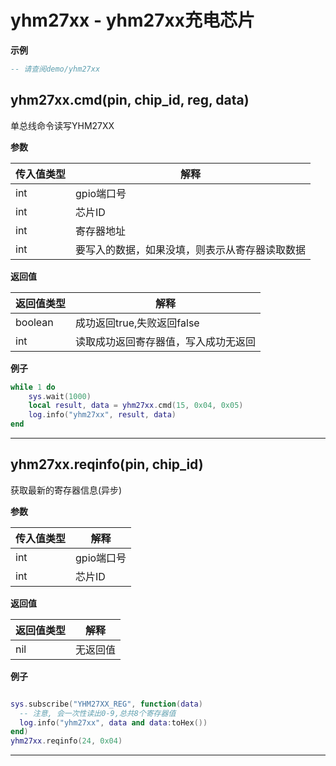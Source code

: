 # yhm27xx - yhm27xx充电芯片

**示例**

```lua
-- 请查阅demo/yhm27xx

```

## yhm27xx.cmd(pin, chip_id, reg, data)



单总线命令读写YHM27XX

**参数**

|传入值类型|解释|
|-|-|
|int|gpio端口号|
|int|芯片ID|
|int|寄存器地址|
|int|要写入的数据，如果没填，则表示从寄存器读取数据|

**返回值**

|返回值类型|解释|
|-|-|
|boolean|成功返回true,失败返回false|
|int|读取成功返回寄存器值，写入成功无返回|

**例子**

```lua
while 1 do
    sys.wait(1000)
    local result, data = yhm27xx.cmd(15, 0x04, 0x05)
    log.info("yhm27xx", result, data)
end

```

---

## yhm27xx.reqinfo(pin, chip_id)



获取最新的寄存器信息(异步)

**参数**

|传入值类型|解释|
|-|-|
|int|gpio端口号|
|int|芯片ID|

**返回值**

|返回值类型|解释|
|-|-|
|nil|无返回值|

**例子**

```lua

sys.subscribe("YHM27XX_REG", function(data)
  -- 注意, 会一次性读出0-9,总共8个寄存器值
  log.info("yhm27xx", data and data:toHex())
end)
yhm27xx.reqinfo(24, 0x04)

```

---

